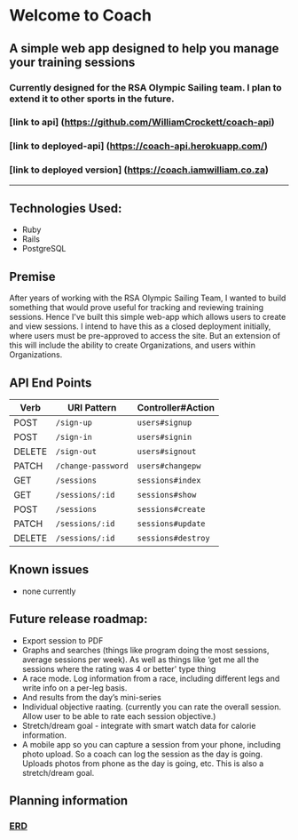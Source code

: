 # Welcome to Coach
## A simple web app designed to help you manage your training sessions
### Currently designed for the RSA Olympic Sailing team. I plan to extend it to other sports in the future.

### [link to api] (https://github.com/WilliamCrockett/coach-api)
### [link to deployed-api] (https://coach-api.herokuapp.com/)
### [link to deployed version] (https://coach.iamwilliam.co.za)

___

## Technologies Used:

* Ruby
* Rails
* PostgreSQL

## Premise

After years of working with the RSA Olympic Sailing Team, I wanted to build something
that would prove useful for tracking and reviewing training sessions. Hence I've built
this simple web-app which allows users to create and view sessions. I intend to have this
as a closed deployment initially, where users must be pre-approved to access the site.
But an extension of this will include the ability to create Organizations, and users within
Organizations.

## API End Points

| Verb   | URI Pattern                 | Controller#Action         |
|--------|-----------------------------|---------------------------|
| POST   | `/sign-up`                  | `users#signup`            |
| POST   | `/sign-in`                  | `users#signin`            |
| DELETE | `/sign-out`                 | `users#signout`           |
| PATCH  | `/change-password`          | `users#changepw`          |
| GET    | `/sessions`                 | `sessions#index`          |
| GET    | `/sessions/:id`             | `sessions#show`           |
| POST   | `/sessions`                 | `sessions#create`         |
| PATCH  | `/sessions/:id`             | `sessions#update`         |
| DELETE | `/sessions/:id`             | `sessions#destroy`         |


## Known issues

* none currently


## Future release roadmap:

* Export session to PDF
* Graphs and searches (things like program doing the most sessions, average sessions per week). As well as things like ‘get me all the sessions where the rating was 4 or better' type thing
* A race mode. Log information from a race, including different legs and write info on a per-leg basis.
* And results from the day’s mini-series
* Individual objective raating. (currently you can rate the overall session. Allow user to be able to rate each session objective.)
* Stretch/dream goal - integrate with smart watch data for calorie information.
* A mobile app so you can capture a session from your phone, including photo upload. So a coach can log the session as the day is going. Uploads photos from phone as the day is going, etc. This is also a stretch/dream goal.

## Planning information

### [ERD](https://imgur.com/vqL10E8)

